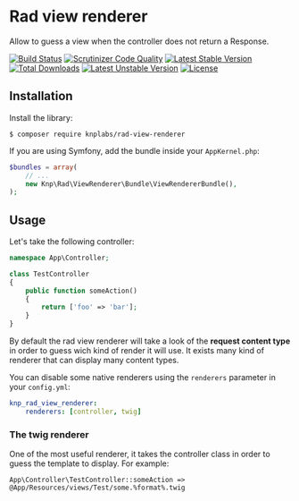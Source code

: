 Rad view renderer
=================

Allow to guess a view when the controller does not return a Response.

[![Build Status](https://travis-ci.org/KnpLabs/rad-view-renderer.svg?branch=master)](https://travis-ci.org/KnpLabs/rad-view-renderer)
[![Scrutinizer Code Quality](https://scrutinizer-ci.com/g/KnpLabs/rad-view-renderer/badges/quality-score.png?b=master)](https://scrutinizer-ci.com/g/KnpLabs/rad-view-renderer/?branch=master)
[![Latest Stable Version](https://poser.pugx.org/knplabs/rad-view-renderer/v/stable)](https://packagist.org/packages/knplabs/rad-view-renderer) [![Total Downloads](https://poser.pugx.org/knplabs/rad-view-renderer/downloads)](https://packagist.org/packages/knplabs/rad-view-renderer) [![Latest Unstable Version](https://poser.pugx.org/knplabs/rad-view-renderer/v/unstable)](https://packagist.org/packages/knplabs/rad-view-renderer) [![License](https://poser.pugx.org/knplabs/rad-view-renderer/license)](https://packagist.org/packages/knplabs/rad-view-renderer)

## Installation

Install the library:

```
$ composer require knplabs/rad-view-renderer
```

If you are using Symfony, add the bundle inside your `AppKernel.php`:

```php
$bundles = array(
    // ...
    new Knp\Rad\ViewRenderer\Bundle\ViewRendererBundle(),
);
```

## Usage

Let's take the following controller:

```php
namespace App\Controller;

class TestController
{
    public function someAction()
    {
        return ['foo' => 'bar'];
    }
}
```

By default the rad view renderer will take a look of the **request content type**
in order to guess wich kind of render it will use. It exists many kind of renderer
that can display many content types.

You can disable some native renderers using the `renderers` parameter in your `config.yml`:
```yaml
knp_rad_view_renderer:
    renderers: [controller, twig]
```

### The twig renderer

One of the most useful renderer, it takes the controller class in order to
guess the template to display. For example:

```
App\Controller\TestController::someAction => @App/Resources/views/Test/some.%format%.twig
```
